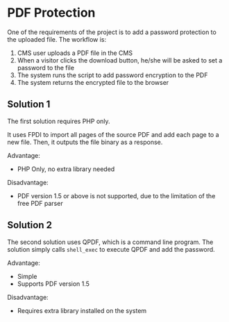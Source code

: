 # PDF Protection
One of the requirements of the project is to add a password protection to the uploaded file. The workflow is:
1. CMS user uploads a PDF file in the CMS
2. When a visitor clicks the download button, he/she will be asked to set a password to the file
3. The system runs the script to add password encryption to the PDF
4. The system returns the encrypted file to the browser

## Solution 1
The first solution requires PHP only. 

It uses FPDI to import all pages of the source PDF and add each page to a new file. Then, it outputs the file binary as a response.

Advantage:
* PHP Only, no extra library needed

Disadvantage:
* PDF version 1.5 or above is not supported, due to the limitation of the free PDF parser
  
## Solution 2
The second solution uses QPDF, which is a command line program. The solution simply calls `shell_exec` to execute QPDF and add the password.

Advantage:
* Simple
* Supports PDF version 1.5

Disadvantage:
* Requires extra library installed on the system